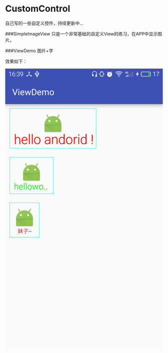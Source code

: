 # CustomControl
自己写的一些自定义控件，持续更新中...

###SimpleImageView
只是一个非常基础的自定义View的练习，在APP中显示图片。

###ViewDemo
图片+字

效果如下：

![1](https://github.com/GeniusVJR/CustomControl/blob/master/raw/master/images-folder/viewdemo.jpg)
